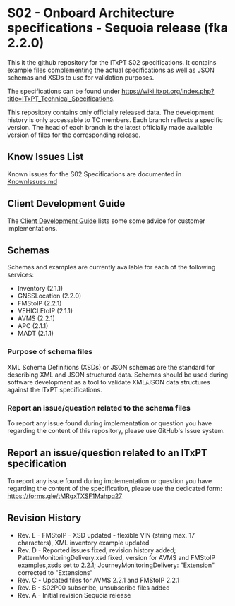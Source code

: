
# S02 - Onboard Architecture specifications - Sequoia release (fka 2.2.0)

This it the github repository for the ITxPT S02 specifications. It contains example files complementing the actual specifications
as well as JSON schemas and XSDs to use for validation purposes. 

The specifications can be found under https://wiki.itxpt.org/index.php?title=ITxPT_Technical_Specifications.

This repository contains only officially released data. The development history is only accessable to TC members. Each branch reflects a specific version. The head of each branch is the latest officially made available version of files for the corresponding release. 


## Know Issues List ##

Known issues for the S02 Specifications are documented in [KnownIssues.md](KnownIssues.md)

## Client Development Guide ##

The [Client Development Guide](guidelines/ClientDevelopmentGuide.md) lists some some advice for customer implementations. 

## Schemas ## 

Schemas and examples are currently available for each of the following services:

- Inventory (2.1.1)
- GNSSLocation (2.2.0)
- FMStoIP (2.2.1)
- VEHICLEtoIP (2.1.1)
- AVMS (2.2.1)
- APC (2.1.1)
- MADT (2.1.1)

### Purpose of schema files ###
XML Schema Definitions (XSDs) or JSON schemas are the standard for describing XML and JSON structured data. Schemas should be used during software development as a tool to validate XML/JSON data structures against the ITxPT specifications. 

### Report an issue/question related to the schema files ###
To report any issue found during implementation or question you have regarding the content of this repository, please use GitHub's Issue system. 

## Report an issue/question related to an ITxPT specification ###
To report any issue found during implementation or question you have regarding the content of the specification, please use the dedicated form: https://forms.gle/tMRgxTXSF1Mahpq27

## Revision History ###
- Rev. E - FMStoIP - XSD updated - flexible VIN (string max. 17 characters), XML inventory example updated
- Rev. D - Reported issues fixed, revision history added;
           PatternMonitoringDelivery.xsd fixed, version for AVMS and FMStoIP examples,xsds set to 2.2.1;
           JourneyMonitoringDelivery: "Extension" corrected to "Extensions"
- Rev. C - Updated files for AVMS 2.2.1 and FMStoIP 2.2.1
- Rev. B - S02P00 subscribe, unsubscribe files added
- Rev. A - Initial revision Sequoia release
